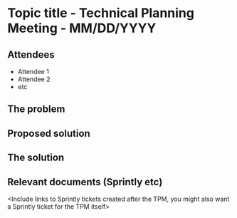 # Topic title - Technical Planning Meeting - MM/DD/YYYY

## Attendees

* Attendee 1
* Attendee 2
* etc

## The problem

<Summary of the problem, including your reason for organising a TPM>

## Proposed solution

<Summary of your proposed solution that you will enter the TPM with>

## The solution

<Summary of your solution to the problem, including the plan going forward>

## Relevant documents (Sprintly etc)

<Include links to Sprintly tickets created after the TPM, you might also want a Sprintly ticket for the TPM itself>
